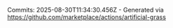 Commits: 2025-08-30T11:34:30.456Z - Generated via https://github.com/marketplace/actions/artificial-grass
<br>
